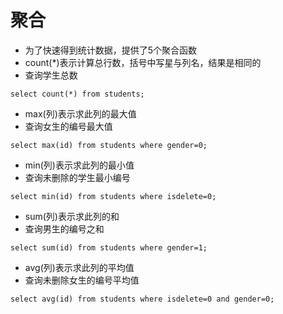 # 聚合

- 为了快速得到统计数据，提供了5个聚合函数
- count(*)表示计算总行数，括号中写星与列名，结果是相同的
- 查询学生总数

```
select count(*) from students;
```

- max(列)表示求此列的最大值
- 查询女生的编号最大值

```
select max(id) from students where gender=0;
```

- min(列)表示求此列的最小值
- 查询未删除的学生最小编号

```
select min(id) from students where isdelete=0;
```

- sum(列)表示求此列的和
- 查询男生的编号之和

```
select sum(id) from students where gender=1;
```

- avg(列)表示求此列的平均值
- 查询未删除女生的编号平均值

```
select avg(id) from students where isdelete=0 and gender=0;
```
